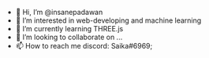 - 👋 Hi, I’m @insanepadawan
- 👀 I’m interested in web-developing and machine learning
- 🌱 I’m currently learning THREE.js
- 💞️ I’m looking to collaborate on ...
- 📫 How to reach me discord: Saika#6969;
